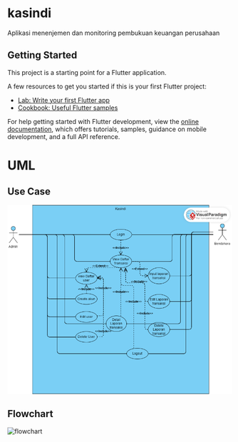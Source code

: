 # kasindi

Aplikasi menenjemen dan monitoring pembukuan keuangan perusahaan

## Getting Started

This project is a starting point for a Flutter application.

A few resources to get you started if this is your first Flutter project:

- [Lab: Write your first Flutter app](https://docs.flutter.dev/get-started/codelab)
- [Cookbook: Useful Flutter samples](https://docs.flutter.dev/cookbook)

For help getting started with Flutter development, view the
[online documentation](https://docs.flutter.dev/), which offers tutorials,
samples, guidance on mobile development, and a full API reference.

# UML

## Use Case
![usecase](uml/usecase.png)

## Flowchart
![flowchart](https://)